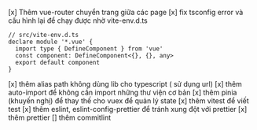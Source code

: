 [x] Thêm vue-router chuyển trang giữa các page
[x] fix tsconfig error và cấu hình lại để chạy được nhờ vite-env.d.ts

```
// src/vite-env.d.ts
declare module '*.vue' {
  import type { DefineComponent } from 'vue'
  const component: DefineComponent<{}, {}, any>
  export default component
}
```

[x] thêm alias path không dùng lib cho typescript ( sử dụng url)
[x] thêm auto-import để không cần import những thư viện cơ bản
[x] thêm pinia (khuyến nghị) để thay thế cho vuex để quản lý state
[x] thêm vitest để viết test
[x] thêm eslint, eslint-config-prettier để tránh xung đột với prettier
[x] thêm prettier
[] thêm commitlint
